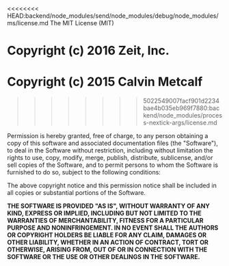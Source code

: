 <<<<<<<< HEAD:backend/node_modules/send/node_modules/debug/node_modules/ms/license.md
The MIT License (MIT)

Copyright (c) 2016 Zeit, Inc.
========
# Copyright (c) 2015 Calvin Metcalf
>>>>>>>> 5022549007facf901d2234bae4b035eb969f7880:backend/node_modules/process-nextick-args/license.md

Permission is hereby granted, free of charge, to any person obtaining a copy
of this software and associated documentation files (the "Software"), to deal
in the Software without restriction, including without limitation the rights
to use, copy, modify, merge, publish, distribute, sublicense, and/or sell
copies of the Software, and to permit persons to whom the Software is
furnished to do so, subject to the following conditions:

The above copyright notice and this permission notice shall be included in all
copies or substantial portions of the Software.

**THE SOFTWARE IS PROVIDED "AS IS", WITHOUT WARRANTY OF ANY KIND, EXPRESS OR
IMPLIED, INCLUDING BUT NOT LIMITED TO THE WARRANTIES OF MERCHANTABILITY,
FITNESS FOR A PARTICULAR PURPOSE AND NONINFRINGEMENT. IN NO EVENT SHALL THE
AUTHORS OR COPYRIGHT HOLDERS BE LIABLE FOR ANY CLAIM, DAMAGES OR OTHER
LIABILITY, WHETHER IN AN ACTION OF CONTRACT, TORT OR OTHERWISE, ARISING FROM,
OUT OF OR IN CONNECTION WITH THE SOFTWARE OR THE USE OR OTHER DEALINGS IN THE
SOFTWARE.**
